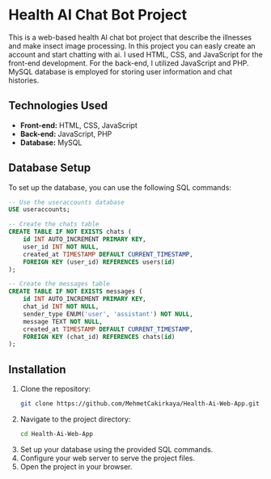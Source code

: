 # Health AI Chat Bot Project

This is a web-based health AI chat bot project that describe the illnesses and make insect image processing. In this project you can easly create an account and start chatting with ai. I used HTML, CSS, and JavaScript for the front-end development. For the back-end, I utilized JavaScript and PHP. MySQL database is employed for storing user information and chat histories.

## Technologies Used

- **Front-end:** HTML, CSS, JavaScript
- **Back-end:** JavaScript, PHP
- **Database:** MySQL

## Database Setup

To set up the database, you can use the following SQL commands:

```sql
-- Use the useraccounts database
USE useraccounts;

-- Create the chats table
CREATE TABLE IF NOT EXISTS chats (
    id INT AUTO_INCREMENT PRIMARY KEY,
    user_id INT NOT NULL,
    created_at TIMESTAMP DEFAULT CURRENT_TIMESTAMP,
    FOREIGN KEY (user_id) REFERENCES users(id)
);

-- Create the messages table
CREATE TABLE IF NOT EXISTS messages (
    id INT AUTO_INCREMENT PRIMARY KEY,
    chat_id INT NOT NULL,
    sender_type ENUM('user', 'assistant') NOT NULL,
    message TEXT NOT NULL,
    created_at TIMESTAMP DEFAULT CURRENT_TIMESTAMP,
    FOREIGN KEY (chat_id) REFERENCES chats(id)
);

```

## Installation

1. Clone the repository:
    ```bash
    git clone https://github.com/MehmetCakirkaya/Health-Ai-Web-App.git
    ```
2. Navigate to the project directory:
    ```bash
    cd Health-Ai-Web-App
    ```
3. Set up your database using the provided SQL commands.
4. Configure your web server to serve the project files.
5. Open the project in your browser.
